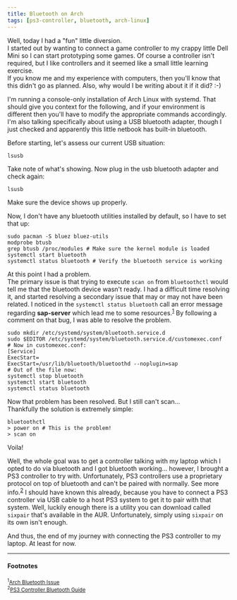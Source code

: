 ```yaml
---
title: Bluetooth on Arch
tags: [ps3-controller, bluetooth, arch-linux]
---
```


Well, today I had a "fun" little diversion.<br/>
I started out by wanting to connect a game controller to my crappy little Dell Mini so I can start prototyping some games.
Of course a controller isn't required, but I like controllers and it seemed like a small little learning exercise.<br/>
If you know me and my experience with computers, then you'll know that this didn't go as planned.  Also, why would I be writing about it if it did? :-)

I'm running a console-only installation of Arch Linux with systemd.  That should give you context for the following, and if your environment is different then you'll have to modify the appropriate commands accordingly.  I'm also talking specifically about using a USB bluetooth adapter, though I just checked and apparently this little netbook has built-in bluetooth.

Before starting, let's assess our current USB situation:

    lsusb

Take note of what's showing.
Now plug in the usb bluetooth adapter and check again:

    lsusb

Make sure the device shows up properly.

Now, I don't have any bluetooth utilities installed by default, so I have to set that up:

    sudo pacman -S bluez bluez-utils
    modprobe btusb
    grep btusb /proc/modules # Make sure the kernel module is loaded
    systemctl start bluetooth
    systemctl status bluetooth # Verify the bluetooth service is working

At this point I had a problem.<br/>
The primary issue is that trying to execute `scan on` from `bluetoothctl` would tell me that the bluetooth device wasn't ready.  I had a difficult time resolving it, and started resolving a secondary issue that may or may not have been related.  I noticed in the `systemctl status bluetooth` call an error message regarding **sap-server** which lead me to some resources.<sup><a href="#2016-05-13_ref1">1</a></sup>
By following a comment on that bug, I was able to resolve the problem.

    sudo mkdir /etc/systemd/system/bluetooth.service.d
    sudo $EDITOR /etc/systemd/system/bluetooth.service.d/customexec.conf
    # Now in customexec.conf:
    [Service]
    ExecStart=
    ExecStart=/usr/lib/bluetooth/bluetoothd --noplugin=sap
    # Out of the file now:
    systemctl stop bluetooth
    systemctl start bluetooth
    systemctl status bluetooth

Now that problem has been resolved.  But I still can't scan...<br/>
Thankfully the solution is extremely simple:

    bluetoothctl
    > power on # This is the problem!
    > scan on

Voila!

Well, the whole goal was to get a controller talking with my laptop which I opted to do via bluetooth and I got bluetooth working... however, I brought a PS3 controller to try with.  Unfortunately, PS3 controllers use a proprietary protocol on top of bluetooth and can't be paired with normally. See more info.<sup><a href="#2016-05-13_ref2">2</a></sup>  I should have known this already, because you have to connect a PS3 controller via USB cable to a host PS3 system to get it to pair with that system.  Well, luckily enough there is a utility you can download called `sixpair` that's available in the AUR.  Unfortunately, simply using `sixpair` on its own isn't enough.

And thus, the end of my journey with connecting the PS3 controller to my laptop.  At least for now.

----

#### Footnotes
<sub><sup id="2016-05-13_ref1">1</sup><a href="https://bugs.archlinux.org/task/41247">Arch Bluetooth Issue</a></sub><br/>
<sub><sup id="2016-05-13_ref2">2</sup><a href="http://www.pabr.org/sixlinux/sixlinux.en.html">PS3 Controller Bluetooth Guide</a></sub><br/>
